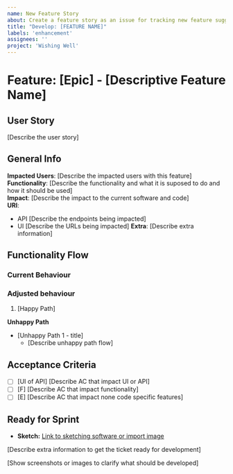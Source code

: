```yaml
---
name: New Feature Story
about: Create a feature story as an issue for tracking new feature suggestions
title: "Develop: [FEATURE NAME]"
labels: 'enhancement'
assignees: ''
project: 'Wishing Well'
---
```


# Feature: [Epic] - [Descriptive Feature Name]

## User Story

[Describe the user story]

## General Info

**Impacted Users**: [Describe the impacted users with this feature]   
**Functionality**: [Describe the functionality and what it is suposed to do and how it should be used]   
**Impact**: [Describe the impact to the current software and code]   
**URI**:
- API [Describe the endpoints being impacted]
- UI [Describe the URLs being impacted]
  **Extra**: [Describe extra information]

## Functionality Flow

### Current Behaviour


### Adjusted behaviour

1. [Happy Path]

**Unhappy Path**
- [Unhappy Path 1 - title]
  - [Describe unhappy path flow]

## Acceptance Criteria

- [ ] [UI of API] [Describe AC that impact UI or API]
- [ ] [F] [Describe AC that impact functionality]
- [ ] [E] [Describe AC that impact none code specific features]

## Ready for Sprint

- **Sketch:** [Link to sketching software or import image]()

[Describe extra information to get the ticket ready for development]

[Show screenshots or images to clarify what should be developed]
